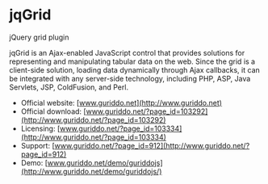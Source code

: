 jqGrid
======

jQuery grid plugin

jqGrid is an Ajax-enabled JavaScript control that provides solutions for 
representing and manipulating tabular data on the web. Since the grid is a 
client-side solution, loading data dynamically through Ajax callbacks, it can be
integrated with any server-side technology, including PHP, ASP, Java Servlets, 
JSP, ColdFusion, and Perl.


* Official website: [www.guriddo.net](http://www.guriddo.net)
* Official download: [www.guriddo.net/?page_id=103292](http://www.guriddo.net/?page_id=103292)
* Licensing: [www.guriddo.net/?page_id=103334](http://www.guriddo.net/?page_id=103334)
* Support: [www.guriddo.net/?page_id=912](http://www.guriddo.net/?page_id=912)
* Demo: [www.guriddo.net/demo/guriddojs](http://www.guriddo.net/demo/guriddojs/)


